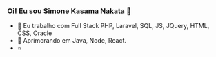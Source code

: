 ### Oi! Eu sou Simone Kasama Nakata 👋



- 🔭 Eu trabalho com Full Stack PHP, Laravel, SQL, JS, JQuery, HTML, CSS, Oracle
- 🌱 Aprimorando em Java, Node, React.
- ⭐ 

